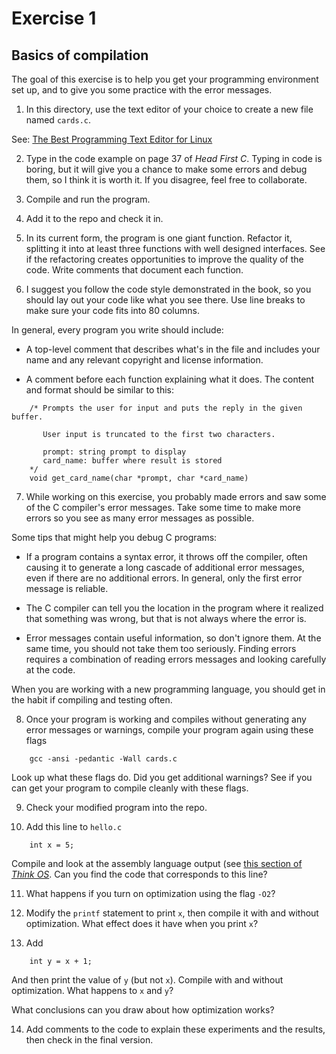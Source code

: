 # Exercise 1
## Basics of compilation

The goal of this exercise is to help you get your programming environment
set up, and to give you some practice with the error messages.

1.  In this directory, use the text editor of your choice to create a new file
named `cards.c`.

See: [The Best Programming Text Editor for
Linux](http://lifehacker.com/5911460/the-best-programming-text-editor-for-linux)

2.  Type in the code example on page 37 of *Head First C*.  Typing in
code is boring, but it will give you a chance to make some errors and
debug them, so I think it is worth it.  If you disagree, feel free to
collaborate.

3. Compile and run the program.

4. Add it to the repo and check it in.

5. In its current form, the program is one giant function.  Refactor
it, splitting it into at least three functions with well designed
interfaces.  See if the refactoring creates opportunities to improve
the quality of the code.  Write comments that document each function.

6. I suggest you follow the code style demonstrated in the book,
so you should lay out your code like what you see there.  Use line
breaks to make sure your code fits into 80 columns.

In general, every program you write should include:

* A top-level comment that describes what's in the file and includes
   your name and any relevant copyright and license information.

* A comment before each function explaining what it does.  The content
   and format should be similar to this:

```
    /* Prompts the user for input and puts the reply in the given buffer.

       User input is truncated to the first two characters.

       prompt: string prompt to display
       card_name: buffer where result is stored
    */
    void get_card_name(char *prompt, char *card_name)
```

7. While working on this exercise, you probably made errors and saw
some of the C compiler's error messages.  Take some time to make more
errors so you see as many error messages as possible.

Some tips that might help you debug C programs:

*  If a program contains a syntax error, it throws off the compiler,
   often causing it to generate a long cascade of additional error
   messages, even if there are no additional errors.  In general, only
   the first error message is reliable.

*  The C compiler can tell you the location in the program where it
   realized that something was wrong, but that is not always where the
   error is.

*  Error messages contain useful information, so don't ignore them.  At
   the same time, you should not take them too seriously.  Finding
   errors requires a combination of reading errors messages and
   looking carefully at the code.

When you are working with a new programming language, you should get
in the habit if compiling and testing often.


8. Once your program is working and compiles without generating any
error messages or warnings, compile your program again using these
flags

```
    gcc -ansi -pedantic -Wall cards.c
```

Look up what these flags do.  Did you get additional warnings?  See if
you can get your program to compile cleanly with these flags.

9.  Check your modified program into the repo.

10.  Add this line to `hello.c`

```
    int x = 5;
```

Compile and look at the assembly language output (see [this section of
*Think OS*](http://greenteapress.com/thinkos/html/thinkos002.html#toc8).
Can you find the code that corresponds to this line?

11. What happens if you turn on optimization using the flag `-O2`?

12. Modify the `printf` statement to print `x`, then compile it with and
without optimization.  What effect does it have when you print `x`?

13. Add

```
    int y = x + 1;
```

And then print the value of `y` (but not `x`).  Compile with and without
optimization.  What happens to `x` and `y`?

What conclusions can you draw about how optimization works?

14. Add comments to the code to explain these experiments and the results,
then check in the final version.
